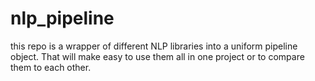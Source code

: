 # nlp_pipeline
this repo is a wrapper of  different NLP libraries into a uniform pipeline object. That will make easy to use them all in one project or to compare them to each other.
